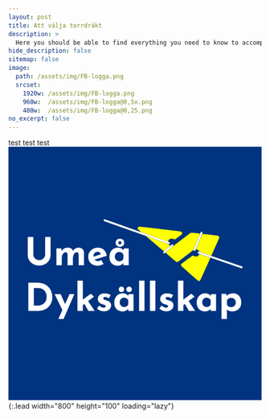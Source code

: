 ```yaml
---
layout: post
title: Att välja torrdräkt
description: >
  Here you should be able to find everything you need to know to accomplish the most common tasks when blogging with Hydejack.
hide_description: false
sitemap: false
image:
  path: /assets/img/FB-logga.png
  srcset:
    1920w: /assets/img/FB-logga.png
    960w:  /assets/img/FB-logga@0,5x.png
    480w:  /assets/img/FB-logga@0,25.png
no_excerpt: false
---
```


test test test
![Full-width image](/assets/img/FB-logga.png){:.lead width="800" height="100" loading="lazy"}
